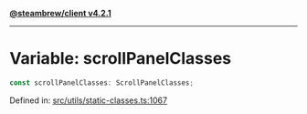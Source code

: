 [**@steambrew/client v4.2.1**](../README.md)

***

# Variable: scrollPanelClasses

```ts
const scrollPanelClasses: ScrollPanelClasses;
```

Defined in: [src/utils/static-classes.ts:1067](https://github.com/SteamClientHomebrew/SDK/blob/main/typescript-packages/client/src/utils/static-classes.ts#L1067)

